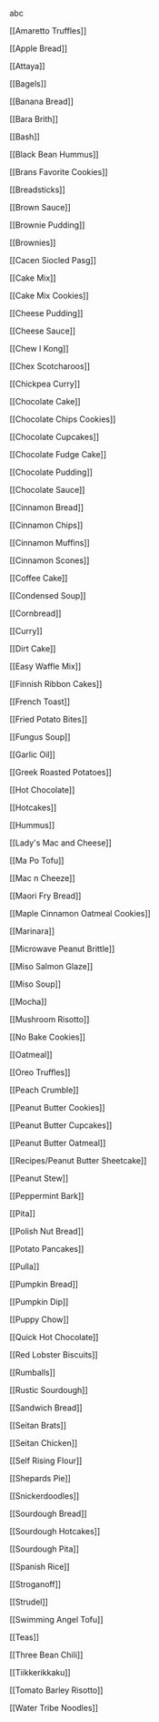 abc

[[Amaretto Truffles]]

[[Apple Bread]]

[[Attaya]]

[[Bagels]]

[[Banana Bread]]

[[Bara Brith]]

[[Bash]]

[[Black Bean Hummus]]

[[Brans Favorite Cookies]]

[[Breadsticks]]

[[Brown Sauce]]

[[Brownie Pudding]]

[[Brownies]]

[[Cacen Siocled Pasg]]

[[Cake Mix]]

[[Cake Mix Cookies]]

[[Cheese Pudding]]

[[Cheese Sauce]]

[[Chew I Kong]]

[[Chex Scotcharoos]]

[[Chickpea Curry]]

[[Chocolate Cake]]

[[Chocolate Chips Cookies]]

[[Chocolate Cupcakes]]

[[Chocolate Fudge Cake]]

[[Chocolate Pudding]]

[[Chocolate Sauce]]

[[Cinnamon Bread]]

[[Cinnamon Chips]]

[[Cinnamon Muffins]]

[[Cinnamon Scones]]

[[Coffee Cake]]

[[Condensed Soup]]

[[Cornbread]]

[[Curry]]

[[Dirt Cake]]

[[Easy Waffle Mix]]

[[Finnish Ribbon Cakes]]

[[French Toast]]

[[Fried Potato Bites]]

[[Fungus Soup]]

[[Garlic Oil]]

[[Greek Roasted Potatoes]]

[[Hot Chocolate]]

[[Hotcakes]]

[[Hummus]]

[[Lady's Mac and Cheese]]

[[Ma Po Tofu]]

[[Mac n Cheeze]]

[[Maori Fry Bread]]

[[Maple Cinnamon Oatmeal Cookies]]

[[Marinara]]

[[Microwave Peanut Brittle]]

[[Miso Salmon Glaze]]

[[Miso Soup]]

[[Mocha]]

[[Mushroom Risotto]]

[[No Bake Cookies]]

[[Oatmeal]]

[[Oreo Truffles]]

[[Peach Crumble]]

[[Peanut Butter Cookies]]

[[Peanut Butter Cupcakes]]

[[Peanut Butter Oatmeal]]

[[Recipes/Peanut Butter Sheetcake]]

[[Peanut Stew]]

[[Peppermint Bark]]

[[Pita]]

[[Polish Nut Bread]]

[[Potato Pancakes]]

[[Pulla]]

[[Pumpkin Bread]]

[[Pumpkin Dip]]

[[Puppy Chow]]

[[Quick Hot Chocolate]]

[[Red Lobster Biscuits]]

[[Rumballs]]

[[Rustic Sourdough]]

[[Sandwich Bread]]

[[Seitan Brats]]

[[Seitan Chicken]]

[[Self Rising Flour]]

[[Shepards Pie]]

[[Snickerdoodles]]

[[Sourdough Bread]]

[[Sourdough Hotcakes]]

[[Sourdough Pita]]

[[Spanish Rice]]

[[Stroganoff]]

[[Strudel]]

[[Swimming Angel Tofu]]

[[Teas]]

[[Three Bean Chili]]

[[Tiikkerikkaku]]

[[Tomato Barley Risotto]]

[[Water Tribe Noodles]]